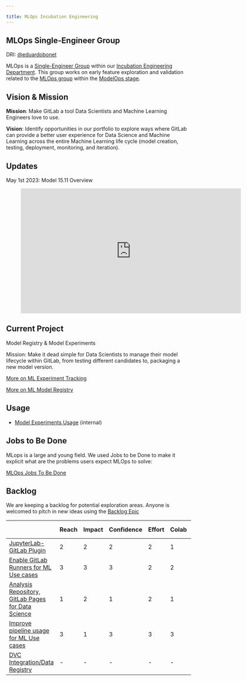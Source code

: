 ```yaml
---

title: MLOps Incubation Engineering
---
```


## MLOps Single-Engineer Group

DRI: [@eduardobonet](https://gitlab.com/eduardobonet)

MLOps is a [Single-Engineer Group](/company/team/structure/#single-engineer-groups) within our [Incubation Engineering Department](/handbook/engineering/development/incubation/). This group works on early feature exploration and validation related to the [MLOps group](/direction/modelops/mlops) within the [ModelOps stage](/direction/modelops/).

## Vision & Mission

**Mission**: Make GitLab a tool Data Scientists and Machine Learning Engineers love to use.

**Vision**: Identify opportunities in our portfolio to explore ways where GitLab can provide a better user experience for Data Science and Machine Learning across the entire Machine Learning life cycle (model creation, testing, deployment, monitoring, and iteration).

## Updates

May 1st 2023: Model 15.11 Overview

<figure class="video_container">
    <iframe width="600" height="340" src="https://www.youtube.com/embed/U3Bc5T29R4M" frameborder="0" allowfullscreen></iframe>
</figure>

## Current Project

Model Registry & Model Experiments

Mission: Make it dead simple for Data Scientists to manage their model lifecycle within GitLab, from testing different candidates to, 
packaging a new model version.

[More on ML Experiment Tracking](/handbook/engineering/development/incubation/mlops/ml_experiment_tracking.html)

[More on ML Model Registry](/handbook/engineering/development/incubation/mlops/ml_model_registry.html)

## Usage

* [Model Experiments Usage](https://app.periscopedata.com/app/gitlab/1138619/Model-experiments) (internal)

## Jobs to Be Done

MLops is a large and young field. We used Jobs to be Done to make it explicit what are the problems users expect MLOps to solve:

[MLOps Jobs To Be Done](/handbook/engineering/development/incubation/mlops/jtbd.html)

## Backlog

We are keeping a backlog for potential exploration areas. Anyone is welcomed to pitch in new ideas using the [Backlog Epic](https://gitlab.com/groups/gitlab-org/incubation-engineering/mlops/-/epics/8)

|                                                                                                                                   | Reach | Impact | Confidence | Effort | Colab | MLOps Branding* | RICE+ | 
|-----------------------------------------------------------------------------------------------------------------------------------|-------|--------|------------|--------|-------|-----------------|-------|  
| [JupyterLab-GitLab Plugin](https://gitlab.com/gitlab-org/incubation-engineering/mlops/meta/-/issues/50)                           | 2     | 2      | 2          | 2      | 1     | 3               | 24    | 
| [Enable GitLab Runners for ML Use cases](https://gitlab.com/gitlab-org/gitlab/-/issues/328489)                                    | 3     | 3      | 3          | 2      | 2     | 1.5             | 13.5  |
| [Analysis Repository, GitLab Pages for Data Science](https://gitlab.com/groups/gitlab-org/incubation-engineering/mlops/-/epics/7) | 1     | 2      | 1          | 2      | 1     | 3               | 6     | 
| [Improve pipeline usage for ML Use cases](https://gitlab.com/groups/gitlab-org/-/epics/7681)                                      | 3     | 1      | 3          | 3      | 3     | 1               | 2     |
| [DVC Integration/Data Registry](https://gitlab.com/gitlab-org/gitlab/-/issues/413612)                                             | -     | -      | -          | -      | -     | -               | -     | 






